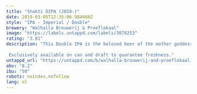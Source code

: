 ```yaml
---
title: "Shakti DIPA (2019-)"
date: 2019-03-05T12:35:06.984486Z
style: "IPA - Imperial / Double"
brewery: "Walhalla Brouwerij & Proeflokaal"
image: "https://labels.untappd.com/labels/3078253"
rating: "3.81"
description: "This Double IPA is the beloved beer of the mother goddess Shakti, which we brewed from day one. After three years we're updating the recipe, doubling the amount of Columbus and Simcoe dryhops while reducing the bitterness and ABV. She's mysteriously smooth and overwhelms you with seductive hop aromas.  Exclusively available on can and draft to guarantee freshness."
untappd_url: "https://untappd.com/b/walhalla-brouwerij-and-proeflokaal-shakti-dipa-2019/3078253"
abv: "8.2"
ibu: "50"
robots: noindex,nofollow
lang: nl
---
```

